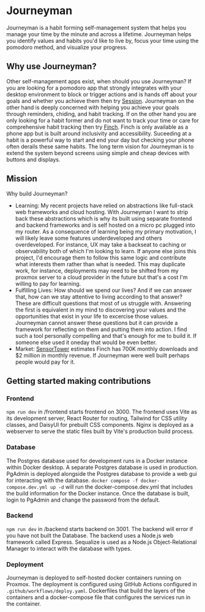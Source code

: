 # Journeyman

Journeyman is a habit forming self-management system that helps you manage your time by the minute and across a lifetime. Journeyman helps you identify values and habits you'd like to live by, focus your time using the pomodoro method, and visualize your progress. 

## Why use Journeyman?
Other self-management apps exist, when should you use Journeyman? If you are looking for a pomodoro app that strongly integrates with your desktop environment to block or trigger actions and is hands off about your goals and whether you achieve them then try [Session](https://www.stayinsession.com/). Journeyman on the other hand is deeply concerned with helping you achieve your goals through reminders, chiding, and habit tracking. If on the other hand you are only looking for a habit former and do not want to track your time or care for comprehensive habit tracking then try [Finch](https://finchcare.com/). Finch is only available as a phone app but is built around inclusivity and accessibility. Suceeding at a habit is a powerful way to start and end your day but checking your phone often derails these same habits. The long term vision for Journeyman is to extend the system beyond screens using simple and cheap devices with buttons and displays. 

## Mission
Why build Journeyman?
- Learning: My recent projects have relied on abstractions like full-stack web frameworks and cloud hosting. With Journeyman I want to strip back these abstractions which is why its built using separate frontend and backend frameworks and is self hosted on a micro pc plugged into my router. As a consequence of learning being my primary motivation, I will likely leave some features underdeveloped and others overdeveloped. For instance, UX may take a backseat to caching or observability both of which I'm looking to learn. If anyone else joins this project, I'd encourage them to follow this same logic and contribute what interests them rather than what is needed. This may duplicate work, for instance, deployments may need to be shifted from my proxmox server to a cloud provider in the future but that's a cost I'm willing to pay for learning.
- Fulfilling Lives: How should we spend our lives? And if we can answer that, how can we stay attentive to living according to that answer? These are difficult questions that most of us struggle with. Answering the first is equivalent in my mind to discovering your values and the opportunities that exist in your life to excercise those values. Journeyman cannot answer these questions but it can provide a framework for reflecting on them and putting them into action. I find such a tool personally compelling and that's enough for me to build it. If someone else used it oneday that would be even better.
- Market: [SensorTower](https://app.sensortower.com/overview/1528595748?country=US) estimates Finch has 700K monthly downloads and $2 million in monthly revenue. If Journeyman were well built perhaps people would pay for it.

## Getting started making contributions

### Frontend
`npm run dev`  in /frontend starts frontend on 3000. The frontend uses Vite as its development server, React Router for routing, Tailwind for CSS utility classes, and DaisyUI for prebuilt CSS components. Nginx is deployed as a webserver to serve the static files built by Vite's production build process.

### Database
The Postgres database used for development runs in a Docker instance within Docker desktop. A separate Postgres database is used in production. PgAdmin is deployed alongside the Postgres database to provide a web gui for interacting with the database.
`docker compose -f docker-compose.dev.yml up -d` will run the docker-compose.dev.yml that includes the build information for the Docker instance. Once the database is built, login to PgAdmin and change the password from the default.

### Backend
`npm run dev` in /backend starts backend on 3001. The backend will error if you have not built the Database. The backend uses a Node.js web framework called Express. Sequalize is used as a Node.js Object-Relational Manager to interact with the database with types.

### Deployment
Journeyman is deployed to self-hosted docker containers running on Proxmox. The deployment is configured using GitHub Actions configured in `.github/workflows/deploy.yaml`.  Dockerfiles that build the layers of the containers and a docker-compose file that configures the services run in the container.
